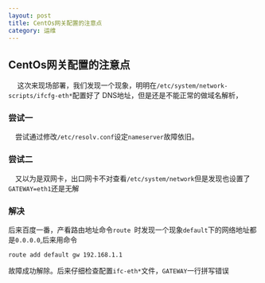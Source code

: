 ```yaml
---
layout: post
title: CentOs网关配置的注意点
category: 运维
---
```


## CentOs网关配置的注意点
&emsp; 这次来现场部署，我们发现一个现象，明明在<code>/etc/system/network-scripts/ifcfg-eth*</code>配置好了
DNS地址，但是还是不能正常的做域名解析，
### 尝试一
&emsp;尝试通过修改<code>/etc/resolv.conf</code>设定<code>nameserver</code>故障依旧。
### 尝试二
&emsp;又以为是双网卡，出口网卡不对查看<code>/etc/system/network</code>但是发现也设置了`GATEWAY=eth1`还是无解
### 解决
后来百度一番，产看路由地址命令`route `时发现一个现象`default`下的网络地址都是`0.0.0.0`,后来用命令</br>

    route add default gw 192.168.1.1

故障成功解除。后来仔细检查配置`ifc-eth*`文件，`GATEWAY`一行拼写错误
